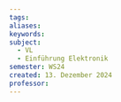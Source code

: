 ```yaml
---
tags: 
aliases: 
keywords: 
subject:
  - VL
  - Einführung Elektronik
semester: WS24
created: 13. Dezember 2024
professor:
---
```

 
#